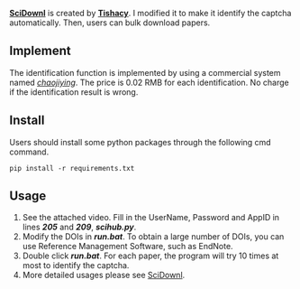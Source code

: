 **[SciDownl](https://github.com/Tishacy/SciDownl)** is created by **[Tishacy](https://github.com/Tishacy)**. I modified it to make it identify the captcha automatically. Then, users can bulk download papers.



## Implement

The identification function is implemented by using a commercial system named *[chaojiying](https://www.chaojiying.com/price.html)*. The price is 0.02 RMB for each identification. No charge if the identification result is wrong.



## Install

Users should install some python packages through the following cmd command.

`pip install -r requirements.txt `


## Usage

1. See the attached video. Fill in the UserName, Password and AppID in lines ***205*** and ***209***, ***scihub.py***.
2. Modify the DOIs in ***run.bat***. To obtain a large number of DOIs, you can use Reference Management Software, such as EndNote.
3. Double click ***run.bat***. For each paper, the program will try 10 times at most to identify the captcha.
4. More detailed usages please see [SciDownl](https://github.com/Tishacy/SciDownl).

